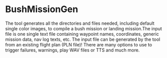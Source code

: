 # BushMissionGen

The tool generates all the directories and files needed, including default single color images, to compile a bush mission or landing mission.The input file is one single text file containing waypoint names, coordinates, generic mission data, nav log texts, etc. The input file can be generated by the tool from an existing flight plan (PLN file)! There are many options to use to trigger failures, warnings, play WAV files or TTS and much more.
